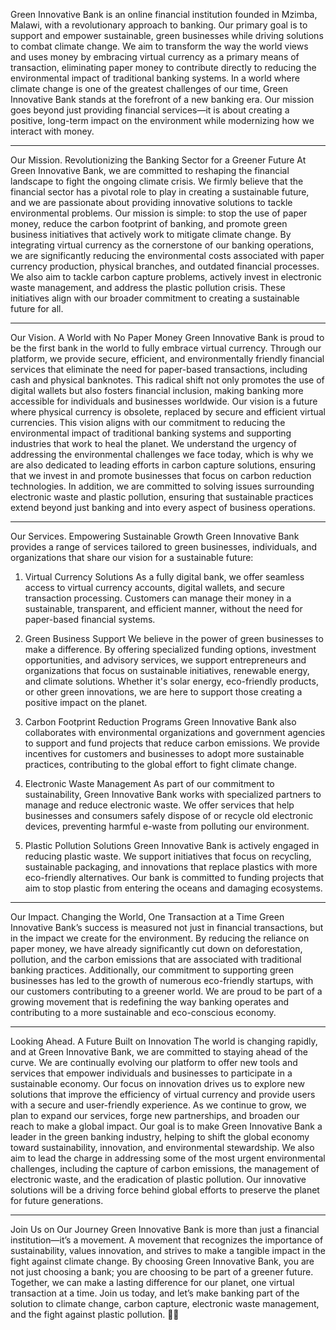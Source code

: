 Green Innovative Bank is an online financial institution founded in Mzimba, Malawi, with a revolutionary approach to banking. Our primary goal is to support and empower sustainable, green businesses while driving solutions to combat climate change. We aim to transform the way the world views and uses money by embracing virtual currency as a primary means of transaction, eliminating paper money to contribute directly to reducing the environmental impact of traditional banking systems.
In a world where climate change is one of the greatest challenges of our time, Green Innovative Bank stands at the forefront of a new banking era. Our mission goes beyond just providing financial services—it is about creating a positive, long-term impact on the environment while modernizing how we interact with money.
________________________________________
Our Mission. Revolutionizing the Banking Sector for a Greener Future
At Green Innovative Bank, we are committed to reshaping the financial landscape to fight the ongoing climate crisis. We firmly believe that the financial sector has a pivotal role to play in creating a sustainable future, and we are passionate about providing innovative solutions to tackle environmental problems.
Our mission is simple: to stop the use of paper money, reduce the carbon footprint of banking, and promote green business initiatives that actively work to mitigate climate change. By integrating virtual currency as the cornerstone of our banking operations, we are significantly reducing the environmental costs associated with paper currency production, physical branches, and outdated financial processes.
We also aim to tackle carbon capture problems, actively invest in electronic waste management, and address the plastic pollution crisis. These initiatives align with our broader commitment to creating a sustainable future for all.
________________________________________
Our Vision. A World with No Paper Money
Green Innovative Bank is proud to be the first bank in the world to fully embrace virtual currency. Through our platform, we provide secure, efficient, and environmentally friendly financial services that eliminate the need for paper-based transactions, including cash and physical banknotes. This radical shift not only promotes the use of digital wallets but also fosters financial inclusion, making banking more accessible for individuals and businesses worldwide.
Our vision is a future where physical currency is obsolete, replaced by secure and efficient virtual currencies. This vision aligns with our commitment to reducing the environmental impact of traditional banking systems and supporting industries that work to heal the planet.
We understand the urgency of addressing the environmental challenges we face today, which is why we are also dedicated to leading efforts in carbon capture solutions, ensuring that we invest in and promote businesses that focus on carbon reduction technologies. In addition, we are committed to solving issues surrounding electronic waste and plastic pollution, ensuring that sustainable practices extend beyond just banking and into every aspect of business operations.
________________________________________
Our Services. Empowering Sustainable Growth
Green Innovative Bank provides a range of services tailored to green businesses, individuals, and organizations that share our vision for a sustainable future:
1.	Virtual Currency Solutions
As a fully digital bank, we offer seamless access to virtual currency accounts, digital wallets, and secure transaction processing. Customers can manage their money in a sustainable, transparent, and efficient manner, without the need for paper-based financial systems.

2.	Green Business Support
We believe in the power of green businesses to make a difference. By offering specialized funding options, investment opportunities, and advisory services, we support entrepreneurs and organizations that focus on sustainable initiatives, renewable energy, and climate solutions. Whether it's solar energy, eco-friendly products, or other green innovations, we are here to support those creating a positive impact on the planet.


3.	Carbon Footprint Reduction Programs
Green Innovative Bank also collaborates with environmental organizations and government agencies to support and fund projects that reduce carbon emissions. We provide incentives for customers and businesses to adopt more sustainable practices, contributing to the global effort to fight climate change.

4.	Electronic Waste Management
As part of our commitment to sustainability, Green Innovative Bank works with specialized partners to manage and reduce electronic waste. We offer services that help businesses and consumers safely dispose of or recycle old electronic devices, preventing harmful e-waste from polluting our environment.


5.	Plastic Pollution Solutions
Green Innovative Bank is actively engaged in reducing plastic waste. We support initiatives that focus on recycling, sustainable packaging, and innovations that replace plastics with more eco-friendly alternatives. Our bank is committed to funding projects that aim to stop plastic from entering the oceans and damaging ecosystems.
________________________________________
Our Impact. Changing the World, One Transaction at a Time
Green Innovative Bank’s success is measured not just in financial transactions, but in the impact we create for the environment. By reducing the reliance on paper money, we have already significantly cut down on deforestation, pollution, and the carbon emissions that are associated with traditional banking practices. Additionally, our commitment to supporting green businesses has led to the growth of numerous eco-friendly startups, with our customers contributing to a greener world.
We are proud to be part of a growing movement that is redefining the way banking operates and contributing to a more sustainable and eco-conscious economy.
________________________________________
Looking Ahead. A Future Built on Innovation
The world is changing rapidly, and at Green Innovative Bank, we are committed to staying ahead of the curve. We are continually evolving our platform to offer new tools and services that empower individuals and businesses to participate in a sustainable economy. Our focus on innovation drives us to explore new solutions that improve the efficiency of virtual currency and provide users with a secure and user-friendly experience.
As we continue to grow, we plan to expand our services, forge new partnerships, and broaden our reach to make a global impact. Our goal is to make Green Innovative Bank a leader in the green banking industry, helping to shift the global economy toward sustainability, innovation, and environmental stewardship.
We also aim to lead the charge in addressing some of the most urgent environmental challenges, including the capture of carbon emissions, the management of electronic waste, and the eradication of plastic pollution. Our innovative solutions will be a driving force behind global efforts to preserve the planet for future generations.
________________________________________

Join Us on Our Journey
Green Innovative Bank is more than just a financial institution—it’s a movement. A movement that recognizes the importance of sustainability, values innovation, and strives to make a tangible impact in the fight against climate change.
By choosing Green Innovative Bank, you are not just choosing a bank; you are choosing to be part of a greener future. Together, we can make a lasting difference for our planet, one virtual transaction at a time.
Join us today, and let’s make banking part of the solution to climate change, carbon capture, electronic waste management, and the fight against plastic pollution. 🌱💚

